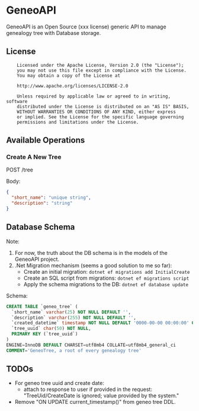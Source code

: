 # GeneoAPI

GeneoAPI is an Open Source (xxx license) generic API to manage genealogy tree with Database storage.

## License

        Licensed under the Apache License, Version 2.0 (the "License");
        you may not use this file except in compliance with the License.
        You may obtain a copy of the License at
        
        http://www.apache.org/licenses/LICENSE-2.0
        
        Unless required by applicable law or agreed to in writing, software
        distributed under the License is distributed on an "AS IS" BASIS,
        WITHOUT WARRANTIES OR CONDITIONS OF ANY KIND, either express
        or implied. See the License for the specific language governing
        permissions and limitations under the License.


## Available Operations

### Create A New Tree

POST /tree

Body:
```json
{
  "short_name": "unique string",
  "description": "string"
}
```

## Database Schema

Note:
1. For now, the truth about the DB schema is in the models of the GeneoAPI project.
2. .Net Migration mechanism (seems a good solution to me so far):
    * Create an initial migration: `dotnet ef migrations add InitialCreate`
    * Create an SQL script from migrations: `dotnet ef migrations script`
    * Apply the schema migrations to the DB: `dotnet ef database update` 

Schema:

```sql
CREATE TABLE `geneo_tree` (
  `short_name` varchar(25) NOT NULL DEFAULT '',
  `description` varchar(255) NOT NULL DEFAULT '',
  `created_datetime` timestamp NOT NULL DEFAULT '0000-00-00 00:00:00' ON UPDATE current_timestamp(),
  `tree_uuid` char(50) NOT NULL,
  PRIMARY KEY (`tree_uuid`)
) 
ENGINE=InnoDB DEFAULT CHARSET=utf8mb4 COLLATE=utf8mb4_general_ci 
COMMENT='GeneoTree, a root of every genealogy tree'
```

## TODOs

* For geneo tree uuid and create date:
    * attach to response to user if provided in the request: "TreeUid/CreateDate is ignored; value provided by the system."
* Remove "ON UPDATE current_timestamp()" from geneo tree DDL.